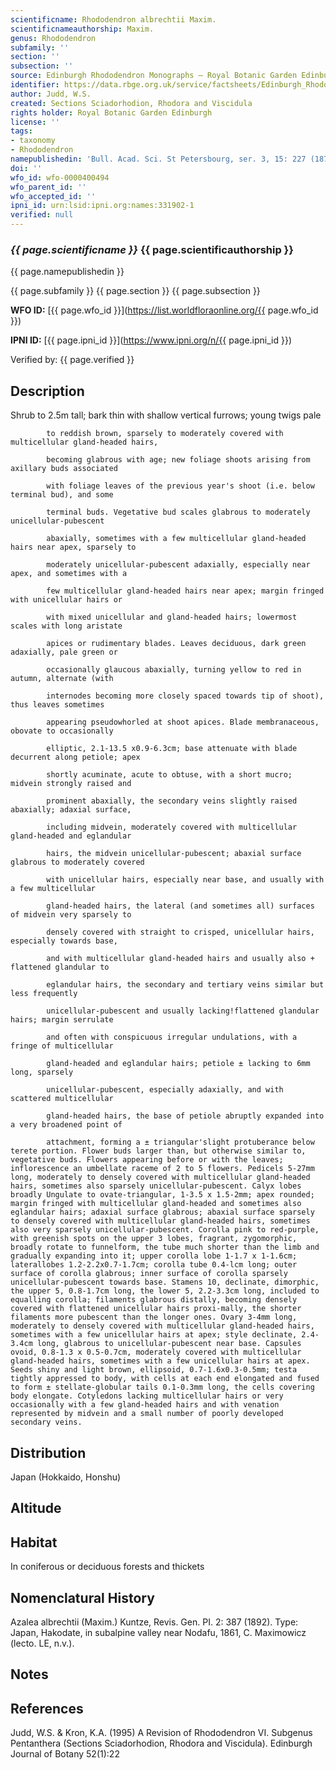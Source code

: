 ```yaml
---
scientificname: Rhododendron albrechtii Maxim.
scientificnameauthorship: Maxim.
genus: Rhododendron
subfamily: ''
section: ''
subsection: ''
source: Edinburgh Rhododendron Monographs – Royal Botanic Garden Edinburgh
identifier: https://data.rbge.org.uk/service/factsheets/Edinburgh_Rhododendron_Monographs.xhtml
author: Judd, W.S.
created: Sections Sciadorhodion, Rhodora and Viscidula
rights holder: Royal Botanic Garden Edinburgh
license: ''
tags:
- taxonomy
- Rhododendron
namepublishedin: 'Bull. Acad. Sci. St Petersbourg, ser. 3, 15: 227 (1870).'
doi: ''
wfo_id: wfo-0000400494
wfo_parent_id: ''
wfo_accepted_id: ''
ipni_id: urn:lsid:ipni.org:names:331902-1
verified: null
---
```

### _{{ page.scientificname }}_ {{ page.scientificauthorship }}
 {{ page.namepublishedin }}

{{ page.subfamily }} {{ page.section }} {{ page.subsection }}

**WFO ID:** [{{ page.wfo_id }}](https://list.worldfloraonline.org/{{ page.wfo_id }})

**IPNI ID:** [{{ page.ipni_id }}](https://www.ipni.org/n/{{ page.ipni_id }})

Verified by: {{ page.verified }}



## Description
Shrub to 2.5m tall; bark thin with shallow vertical furrows; young twigs pale

            to reddish brown, sparsely to moderately covered with multicellular gland-headed hairs,

            becoming glabrous with age; new foliage shoots arising from axillary buds associated

            with foliage leaves of the previous year's shoot (i.e. below terminal bud), and some

            terminal buds. Vegetative bud scales glabrous to moderately unicellular-pubescent

            abaxially, sometimes with a few multicellular gland-headed hairs near apex, sparsely to

            moderately unicellular-pubescent adaxially, especially near apex, and sometimes with a

            few multicellular gland-headed hairs near apex; margin fringed with unicellular hairs or

            with mixed unicellular and gland-headed hairs; lowermost scales with long aristate

            apices or rudimentary blades. Leaves deciduous, dark green adaxially, pale green or

            occasionally glaucous abaxially, turning yellow to red in autumn, alternate (with

            internodes becoming more closely spaced towards tip of shoot), thus leaves sometimes

            appearing pseudowhorled at shoot apices. Blade membranaceous, obovate to occasionally

            elliptic, 2.1-13.5 x0.9-6.3cm; base attenuate with blade decurrent along petiole; apex

            shortly acuminate, acute to obtuse, with a short mucro; midvein strongly raised and

            prominent abaxially, the secondary veins slightly raised abaxially; adaxial surface,

            including midvein, moderately covered with multicellular gland-headed and eglandular

            hairs, the midvein unicellular-pubescent; abaxial surface glabrous to moderately covered

            with unicellular hairs, especially near base, and usually with a few multicellular

            gland-headed hairs, the lateral (and sometimes all) surfaces of midvein very sparsely to

            densely covered with straight to crisped, unicellular hairs, especially towards base,

            and with multicellular gland-headed hairs and usually also + flattened glandular to

            eglandular hairs, the secondary and tertiary veins similar but less frequently

            unicellular-pubescent and usually lacking!flattened glandular hairs; margin serrulate

            and often with conspicuous irregular undulations, with a fringe of multicellular

            gland-headed and eglandular hairs; petiole ± lacking to 6mm long, sparsely

            unicellular-pubescent, especially adaxially, and with scattered multicellular

            gland-headed hairs, the base of petiole abruptly expanded into a very broadened point of

            attachment, forming a ± triangular'slight protuberance below terete portion. Flower buds larger than, but otherwise similar to, vegetative buds. Flowers appearing before or with the leaves; inflorescence an umbellate raceme of 2 to 5 flowers. Pedicels 5-27mm long, moderately to densely covered with multicellular gland-headed hairs, sometimes also sparsely unicellular-pubescent. Calyx lobes broadly Ungulate to ovate-triangular, 1-3.5 x 1.5-2mm; apex rounded; margin fringed with multicellular gland-headed and sometimes also eglandular hairs; adaxial surface glabrous; abaxial surface sparsely to densely covered with multicellular gland-headed hairs, sometimes also very sparsely unicellular-pubescent. Corolla pink to red-purple, with greenish spots on the upper 3 lobes, fragrant, zygomorphic, broadly rotate to funnelform, the tube much shorter than the limb and gradually expanding into it; upper corolla lobe 1-1.7 x 1-1.6cm; laterallobes 1.2-2.2x0.7-1.7cm; corolla tube 0.4-lcm long; outer surface of corolla glabrous; inner surface of corolla sparsely unicellular-pubescent towards base. Stamens 10, declinate, dimorphic, the upper 5, 0.8-1.7cm long, the lower 5, 2.2-3.3cm long, included to equalling corolla; filaments glabrous distally, becoming densely covered with flattened unicellular hairs proxi-mally, the shorter filaments more pubescent than the longer ones. Ovary 3-4mm long, moderately to densely covered with multicellular gland-headed hairs, sometimes with a few unicellular hairs at apex; style declinate, 2.4-3.4cm long, glabrous to unicellular-pubescent near base. Capsules ovoid, 0.8-1.3 x 0.5-0.7cm, moderately covered with multicellular gland-headed hairs, sometimes with a few unicellular hairs at apex. Seeds shiny and light brown, ellipsoid, 0.7-1.6x0.3-0.5mm; testa tightly appressed to body, with cells at each end elongated and fused to form ± stellate-globular tails 0.1-0.3mm long, the cells covering body elongate. Cotyledons lacking multicellular hairs or very occasionally with a few gland-headed hairs and with venation represented by midvein and a small number of poorly developed secondary veins.

## Distribution
Japan (Hokkaido, Honshu)

## Altitude


## Habitat
In coniferous or deciduous forests and thickets

## Nomenclatural History
Azalea albrechtii (Maxim.) Kuntze, Revis. Gen. PI. 2: 387 (1892). Type: Japan, Hakodate, in subalpine valley near Nodafu, 1861, C. Maximowicz (lecto. LE, n.v.).
                       
## Notes


## References

Judd, W.S. & Kron, K.A. (1995) A Revision of Rhododendron VI. Subgenus Pentanthera (Sections Sciadorhodion, Rhodora and Viscidula). Edinburgh Journal of Botany 52(1):22
